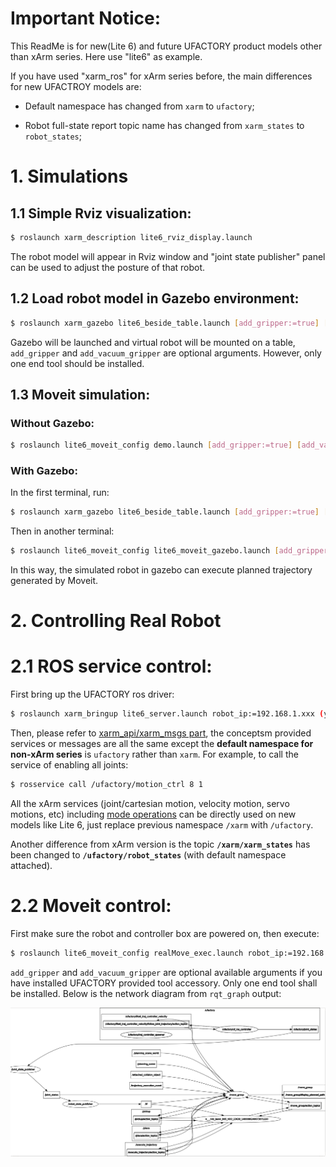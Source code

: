 # Important Notice:
This ReadMe is for new(Lite 6) and future UFACTORY product models other than xArm series. Here use "lite6" as example.  

If you have used "xarm_ros" for xArm series before, the main differences for new UFACTROY models are:  

* Default namespace has changed from `xarm` to `ufactory`;  

* Robot full-state report topic name has changed from `xarm_states` to `robot_states`;   


# 1. Simulations

## 1.1 Simple Rviz visualization:  
```bash
$ roslaunch xarm_description lite6_rviz_display.launch
```
The robot model will appear in Rviz window and "joint state publisher" panel can be used to adjust the posture of that robot.  


## 1.2 Load robot model in Gazebo environment:
```bash
$ roslaunch xarm_gazebo lite6_beside_table.launch [add_gripper:=true] [add_vacuum_gripper:=true] 
```
Gazebo will be launched and virtual robot will be mounted on a table, `add_gripper` and `add_vacuum_gripper` are optional arguments. However, only one end tool should be installed.  

## 1.3 Moveit simulation:

### Without Gazebo:
```bash
$ roslaunch lite6_moveit_config demo.launch [add_gripper:=true] [add_vacuum_gripper:=true]
```
### With Gazebo:
In the first terminal, run:
```bash
$ roslaunch xarm_gazebo lite6_beside_table.launch [add_gripper:=true] [add_vacuum_gripper:=true] 
```
Then in another terminal:
```bash
$ roslaunch lite6_moveit_config lite6_moveit_gazebo.launch [add_gripper:=true] [add_vacuum_gripper:=true] 
```
In this way, the simulated robot in gazebo can execute planned trajectory generated by Moveit. 


# 2. Controlling Real Robot

# 2.1 ROS service control:
First bring up the UFACTORY ros driver:
```bash
$ roslaunch xarm_bringup lite6_server.launch robot_ip:=192.168.1.xxx (your robot IP)
```
Then, please refer to [xarm_api/xarm_msgs part](https://github.com/xArm-Developer/xarm_ros#57-xarm_apixarm_msgs), the conceptsm provided services or messages are all the same except the **default namespace for non-xArm series** is `ufactory` rather than `xarm`. For example, to call the service of enabling all joints:
```bash
$ rosservice call /ufactory/motion_ctrl 8 1
```
All the xArm services (joint/cartesian motion, velocity motion, servo motions, etc) including [mode operations](https://github.com/xArm-Developer/xarm_ros#6-mode-change) can be directly used on new models like Lite 6, just replace previous namespace `/xarm` with `/ufactory`. 

Another difference from xArm version is the topic **`/xarm/xarm_states`** has been changed to **`/ufactory/robot_states`** (with default namespace attached).

# 2.2 Moveit control:
First make sure the robot and controller box are powered on, then execute:
```bash
$ roslaunch lite6_moveit_config realMove_exec.launch robot_ip:=192.168.1.xxx [add_gripper:=true] [add_vacuum_gripper:=true]
```
`add_gripper` and `add_vacuum_gripper` are optional available arguments if you have installed UFACTORY provided tool accessory. Only one end tool shall be installed. Below is the network diagram from `rqt_graph` output:  
  

![uf_moveit_rqt_graph](./doc/uf_moveit_rqt_graph.png) 